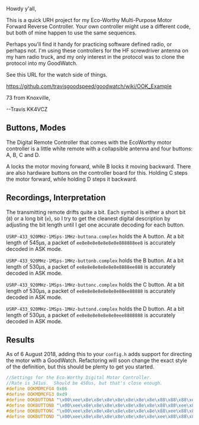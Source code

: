 Howdy y'all,

This is a quick URH project for my Eco-Worthy Multi-Purpose Motor
Forward Reverse Controller.  Your own controller might use a different
code, but both of mine happen to use the same sequences.


Perhaps you'll find it handy for practicing software defined radio, or
perhaps not.  I'm using these controllers for the HF screwdriver
antenna on my ham radio truck, and my only interest in the protocol
was to clone the protocol into my GoodWatch.

See this URL for the watch side of things.

https://github.com/travisgoodspeed/goodwatch/wiki/OOK_Example


73 from Knoxville,

--Travis KK4VCZ




## Buttons, Modes

The Digital Remote Controller that comes with the EcoWorthy motor
controller is a little white remote with a collapsible antenna and
four buttons: A, B, C and D.

A locks the motor moving forward, while B locks it moving backward.
There are also hardware buttons on the controller board for this.
Holding C steps the motor forward, while holding D steps it backward.

## Recordings, Interpretation

The transmitting remote drifts quite a bit.  Each symbol is either a
short bit (`8`) or a long bit (`e`), so I try to get the cleanest
digital description by adjusting the bit length until I get one
accurate decoding for each button.

`USRP-433_920MHz-1MSps-1MHz-buttona.complex` holds the A button.  At a
bit length of 545µs, a packet of `ee8e8e8e8e8e8e8e888888ee8` is
accurately decoded in ASK mode.


`USRP-433_920MHz-1MSps-1MHz-buttonb.complex` holds the B button.  At a
bit length of 530µs, a packet of `ee8e8e8e8e8e8e8e8888ee888` is
accurately decoded in ASK mode.


`USRP-433_920MHz-1MSps-1MHz-buttonc.complex` holds the C button.  At a
bit length of 530µs, a packet of `ee8e8e8e8e8e8e8e88ee88888` is
accurately decoded in ASK mode.

`USRP-433_920MHz-1MSps-1MHz-buttond.complex` holds the D button.  At a
bit length of 530µs, a packet of `ee8e8e8e8e8e8e8eee8888888` is
accurately decoded in ASK mode.


## Results

As of 6 August 2018, adding this to your `config.h` adds support for
directing the motor with a GoodWatch.  Refactoring will soon change
the exact style of the definition, but this should be plenty to get
you started.

```C
//Settings for the Eco-Worthy Digital Motor Controller.
//Rate is 341us.  Should be 450us, but that's close enough.
#define OOKMDMCFG4 0x86
#define OOKMDMCFG3 0xd9
#define OOKBUTTONA "\x00\xee\x8e\x8e\x8e\x8e\x8e\x8e\x8e\x88\x88\x88\xee\x80\x00\x00"
#define OOKBUTTONB "\x00\xee\x8e\x8e\x8e\x8e\x8e\x8e\x8e\x88\x88\xee\x88\x80\x00\x00"
#define OOKBUTTONC "\x00\xee\x8e\x8e\x8e\x8e\x8e\x8e\x8e\x88\xee\x88\x88\x80\x00\x00"
#define OOKBUTTOND "\x00\xee\x8e\x8e\x8e\x8e\x8e\x8e\x8e\xee\x88\x88\x88\x80\x00\x00"
```
